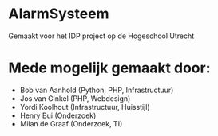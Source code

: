 # AlarmSysteem
Gemaakt voor het IDP project op de Hogeschool Utrecht
# Mede mogelijk gemaakt door:
* Bob van Aanhold (Python, PHP, Infrastructuur)
* Jos van Ginkel (PHP, Webdesign)
* Yordi Koolhout (Infrastructuur, Huisstijl)
* Henry Bui (Onderzoek)
* Milan de Graaf (Onderzoek, TI)
